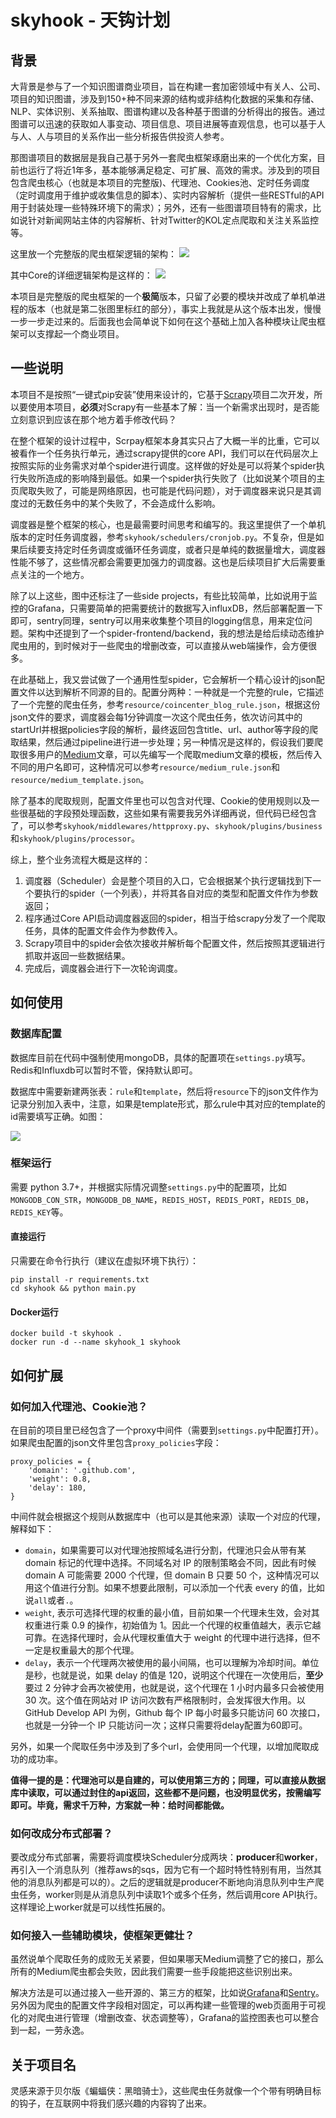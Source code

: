 # skyhook - 天钩计划

## 背景

大背景是参与了一个知识图谱商业项目，旨在构建一套加密领域中有关人、公司、项目的知识图谱，涉及到150+种不同来源的结构或非结构化数据的采集和存储、NLP、实体识别、关系抽取、图谱构建以及各种基于图谱的分析得出的报告。通过图谱可以迅速的获取如人事变动、项目信息、项目进展等直观信息，也可以基于人与人、人与项目的关系作出一些分析报告供投资人参考。

那图谱项目的数据层是我自己基于另外一套爬虫框架琢磨出来的一个优化方案，目前也运行了将近1年多，基本能够满足稳定、可扩展、高效的需求。涉及到的项目包含爬虫核心（也就是本项目的完整版)、代理池、Cookies池、定时任务调度（定时调度用于维护或收集信息的脚本）、实时内容解析（提供一些RESTful的API用于封装处理一些特殊环境下的需求）；另外，还有一些图谱项目特有的需求，比如说针对新闻网站主体的内容解析、针对Twitter的KOL定点爬取和关注关系监控等。

这里放一个完整版的爬虫框架逻辑的架构：
![](/images/crawler_schema_typical.jpg)

其中Core的详细逻辑架构是这样的：
![](/images/more_one_core.jpg)

本项目是完整版的爬虫框架的一个**极简**版本，只留了必要的模块并改成了单机单进程的版本（也就是第二张图里标红的部分），事实上我就是从这个版本出发，慢慢一步一步走过来的。后面我也会简单说下如何在这个基础上加入各种模块让爬虫框架可以支撑起一个商业项目。


## 一些说明
本项目不是按照“一键式pip安装”使用来设计的，它基于[Scrapy](https://github.com/scrapy/scrapy)项目二次开发，所以要使用本项目，**必须**对Scrapy有一些基本了解：当一个新需求出现时，是否能立刻意识到应该在那个地方着手修改代码？

在整个框架的设计过程中，Scrpay框架本身其实只占了大概一半的比重，它可以被看作一个任务执行单元，通过scrapy提供的core API，我们可以在代码层次上按照实际的业务需求对单个spider进行调度。这样做的好处是可以将某个spider执行失败所造成的影响降到最低。如果一个spider执行失败了（比如说某个项目的主页爬取失败了，可能是网络原因，也可能是代码问题），对于调度器来说只是其调度过的无数任务中的某个失败了，不会造成什么影响。

调度器是整个框架的核心，也是最需要时间思考和编写的。我这里提供了一个单机版本的定时任务调度器，参考`skyhook/schedulers/cronjob.py`。不复杂，但是如果后续要支持定时任务调度或循环任务调度，或者只是单纯的数据量增大，调度器性能不够了，这些情况都会需要更加强力的调度器。这也是后续项目扩大后需要重点关注的一个地方。

除了以上这些，图中还标注了一些side projects，有些比较简单，比如说用于监控的Grafana，只需要简单的把需要统计的数据写入influxDB，然后部署配置一下即可，sentry同理，sentry可以用来收集整个项目的logging信息，用来定位问题。架构中还提到了一个spider-frontend/backend，我的想法是给后续动态维护爬虫用的，到时候对于一些爬虫的增删改查，可以直接从web端操作，会方便很多。

在此基础上，我又尝试做了一个通用性型spider，它会解析一个精心设计的json配置文件以达到解析不同源的目的。配置分两种：一种就是一个完整的rule，它描述了一个完整的爬虫任务，参考`resource/coincenter_blog_rule.json`，根据这份json文件的要求，调度器会每1分钟调度一次这个爬虫任务，依次访问其中的startUrl并根据policies字段的解析，最终返回包含title、url、author等字段的爬取结果，然后通过pipeline进行进一步处理；另一种情况是这样的，假设我们要爬取很多用户的[Medium](https://medium.com/)文章，可以先编写一个爬取medium文章的模板，然后传入不同的用户名即可，这种情况可以参考`resource/medium_rule.json`和`resource/medium_template.json`。

除了基本的爬取规则，配置文件里也可以包含对代理、Cookie的使用规则以及一些很基础的字段预处理函数，这些如果有需要我另外详细再说，但代码已经包含了，可以参考`skyhook/middlewares/httpproxy.py`、`skyhook/plugins/business`和`skyhook/plugins/processor`。

综上，整个业务流程大概是这样的：
1. 调度器（Scheduler）会是整个项目的入口，它会根据某个执行逻辑找到下一个要执行的spider（一个列表），并将其各自对应的类型和配置文件作为参数返回；
2. 程序通过Core API启动调度器返回的spider，相当于给scrapy分发了一个爬取任务，具体的配置文件会作为参数传入。
3. Scrapy项目中的spider会依次接收并解析每个配置文件，然后按照其逻辑进行抓取并返回一些数据结果。
4. 完成后，调度器会进行下一次轮询调度。


## 如何使用

### 数据库配置
数据库目前在代码中强制使用mongoDB，具体的配置项在`settings.py`填写。Redis和Influxdb可以暂时不管，保持默认即可。

数据库中需要新建两张表：`rule`和`template`，然后将`resource`下的json文件作为记录分别加入表中，注意，如果是template形式，那么rule中其对应的template的id需要填写正确。如图：

![](images/database_structure.png)

### 框架运行
需要 python 3.7+，并根据实际情况调整`settings.py`中的配置项，比如`MONGODB_CON_STR`，`MONGODB_DB_NAME`，`REDIS_HOST`，`REDIS_PORT`，`REDIS_DB`，`REDIS_KEY`等。

#### 直接运行
只需要在命令行执行（建议在虚拟环境下执行）：
```
pip install -r requirements.txt
cd skyhook && python main.py
```

#### Docker运行
```
docker build -t skyhook .
docker run -d --name skyhook_1 skyhook
```

## 如何扩展

### 如何加入代理池、Cookie池？
在目前的项目里已经包含了一个proxy中间件（需要到`settings.py`中配置打开）。如果爬虫配置的json文件里包含`proxy_policies`字段：
```
proxy_policies = {
    'domain': '.github.com',
    'weight': 0.8,
    'delay': 180,
}
```
中间件就会根据这个规则从数据库中（也可以是其他来源）读取一个对应的代理，解释如下：
- `domain`，如果需要可以对代理池按照域名进行分割，代理池只会从带有某 domain 标记的代理中选择。不同域名对 IP 的限制策略会不同，因此有时候 domain A 可能需要 2000 个代理，但 domain B 只要 50 个，这种情况可以用这个值进行分割。如果不想要此限制，可以添加一个代表 every 的值，比如说`all`或者`.`。
- `weight`, 表示可选择代理的权重的最小值，目前如果一个代理未生效，会对其权重进行乘 0.9 的操作，初始值为 1。因此一个代理的权重值越大，表示它越可靠。在选择代理时，会从代理权重值大于 weight 的代理中进行选择，但不一定是权重最大的那个代理。
- `delay`，表示一个代理两次被使用的最小间隔，也可以理解为冷却时间。单位是秒，也就是说，如果 delay 的值是 120，说明这个代理在一次使用后，**至少**要过 2 分钟才会再次被使用，也就是说，这个代理在 1 小时内最多只会被使用 30 次。这个值在网站对 IP 访问次数有严格限制时，会发挥很大作用。以 GitHub Develop API 为例，Github 每个 IP 每小时最多只能访问 60 次接口，也就是一分钟一个 IP 只能访问一次；这样只需要将delay配置为60即可。

另外，如果一个爬取任务中涉及到了多个url，会使用同一个代理，以增加爬取成功的成功率。

**值得一提的是：代理池可以是自建的，可以使用第三方的；同理，可以直接从数据库中读取，可以通过封住的api返回，这些都不是问题，也没明显优劣，按需编写即可。毕竟，需求千万种，方案就一种：给时间都能做。**

### 如何改成分布式部署？
要改成分布式部署，需要将调度模块Scheduler分成两块：**producer**和**worker**，再引入一个消息队列（推荐aws的sqs，因为它有一个超时特性特别有用，当然其他的消息队列都是可以的）。之后的逻辑就是producer不断地向消息队列中生产爬虫任务，worker则是从消息队列中读取1个或多个任务，然后调用core API执行。这样理论上worker就是可以线性拓展的。


### 如何接入一些辅助模块，使框架更健壮？
虽然说单个爬取任务的成败无关紧要，但如果哪天Medium调整了它的接口，那么所有的Medium爬虫都会失败，因此我们需要一些手段能把这些识别出来。

解决方法是可以通过接入一些开源的、第三方的框架，比如说[Grafana](https://grafana.com/)和[Sentry](https://sentry.io/welcome/)。另外因为爬虫的配置文件字段相对固定，可以再构建一些管理的web页面用于可视化的对爬虫进行管理（增删改查、状态调整等），Grafana的监控图表也可以整合到一起，一劳永逸。

## 关于项目名
灵感来源于贝尔版《蝙蝠侠：黑暗骑士》，这些爬虫任务就像一个个带有明确目标的钩子，在互联网中将我们感兴趣的内容钩了出来。